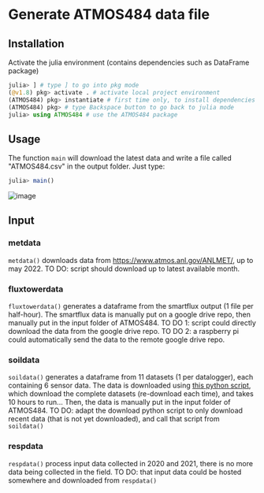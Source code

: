 # Generate ATMOS484 data file

## Installation

Activate the julia environment (contains dependencies such as DataFrame package)

```jl
julia> ] # type ] to go into pkg mode
(@v1.8) pkg> activate . # activate local project environment
(ATMOS484) pkg> instantiate # first time only, to install dependencies
(ATMOS484) pkg> # type Backspace button to go back to julia mode
julia> using ATMOS484 # use the ATMOS484 package
```

## Usage

The function `main` will download the latest data and write a file called 
"ATMOS484.csv" in the output folder. Just type:

```jl
julia> main()
```
![image](https://user-images.githubusercontent.com/22160257/190423442-3f08f9e3-b6e4-4264-b089-dc5e0606967a.png)

## Input

### metdata

`metdata()` downloads data from https://www.atmos.anl.gov/ANLMET/, up to may 2022. 
TO DO: script should download up to latest available month.

### fluxtowerdata

`fluxtowerdata()` generates a dataframe from the smartflux output (1 file per half-hour). 
The smartflux data is manually put on a google drive repo, then manually put in the input folder of ATMOS484.
TO DO 1: script could directly download the data from the google drive repo.
TO DO 2: a raspberry pi could automatically send the data to the remote google drive repo. 

### soildata

`soildata()` generates a dataframe from 11 datasets (1 per datalogger), each containing 6 sensor data. 
The data is downloaded using [this python script](https://github.com/Land-atmosphere-interface-heterogeneity/GIF-TEROS11-Julia/blob/master/DownloadZentradata.py), 
which download the complete datasets (re-download each time), and takes 10 hours to run... Then, the data is manually put in the input folder of ATMOS484. 
TO DO: adapt the download python script to only download recent data (that is not yet downloaded), and call that script from `soildata()`

### respdata

`respdata()` process input data collected in 2020 and 2021, there is no more data being collected in the field. 
TO DO: that input data could be hosted somewhere and downloaded from `respdata()`
